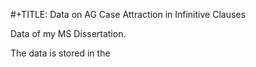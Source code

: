 #+TITLE: Data on AG Case Attraction in Infinitive Clauses

Data of my MS Dissertation.

The data is stored in the 
